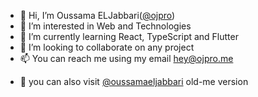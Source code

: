 - 👋 Hi, I’m Oussama ELJabbari([@ojpro](https://ojpro.me))
- 👀 I’m interested in Web and Technologies
- 🌱 I’m currently learning React, TypeScript and Flutter
- 💞️ I’m looking to collaborate on any project
- 📫 You can reach me using my email <a href="mailto:hey@ojpro.me">hey@ojpro.me</a>

<!---
ojpro/ojpro is a ✨ special ✨ repository because its `README.md` (this file) appears on your GitHub profile.
You can click the Preview link to take a look at your changes.
--->

- 👻 you can also visit [@oussamaeljabbari](https://github.com/oussamaeljabbari) old-me version
